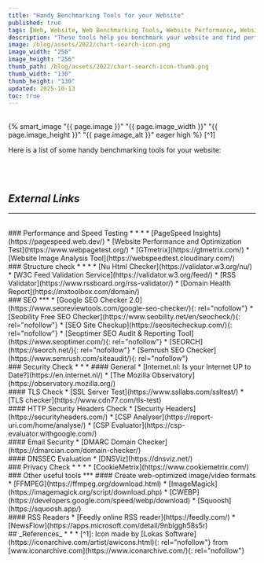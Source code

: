 ```yaml
---
title: "Handy Benchmarking Tools for your Website"
published: true
tags: [Web, Website, Web Benchmarking Tools, Website Performance, Website Security, DNSSEC, TLS, HTTP Headers, Security Headers]
description: "These tools help you benchmark your website and find performance and technical issues."
image: /blog/assets/2022/chart-search-icon.png
image_width: "256"
image_height: "256"
thumb_path: /blog/assets/2022/chart-search-icon-thumb.png
thumb_width: "130"
thumb_height: "130"
updated: 2025-10-13
toc: true
---
```


<br>
{% smart_image "{{ page.image }}" "{{ page.image_width }}" "{{ page.image_height }}" "{{ page.image_alt }}" eager high %}
[^1]
<br>

Here is a list of some handy benchmarking tools for your website:

<br>

<!--TOC-->

<br>

## _External Links_
* * *
<br>
### Performance and Speed Testing
* * *
* [PageSpeed Insights](https://pagespeed.web.dev/)
* [Website Performance and Optimization Test](https://www.webpagetest.org/)
* [GTmetrix](https://gtmetrix.com/)
* [Website Image Analysis Tool](https://webspeedtest.cloudinary.com/)

<br>
### Structure check
* * *
* [Nu Html Checker](https://validator.w3.org/nu/)
* [W3C Feed Validation Service](https://validator.w3.org/feed/)
* [RSS Validator](https://www.rssboard.org/rss-validator/)
* [Domain Health Report](https://mxtoolbox.com/domain/)

<br>
### SEO
***
* [Google SEO Checker 2.0](https://www.seoreviewtools.com/google-seo-checker/){: rel="nofollow"}
* [Seobility Free SEO Checker](https://www.seobility.net/en/seocheck/){: rel="nofollow"}
* [SEO Site Checkup](https://seositecheckup.com/){: rel="nofollow"}
* [Seoptimer SEO Audit & Reporting Tool](https://www.seoptimer.com/){: rel="nofollow"}
* [SEORCH](https://seorch.net/){: rel="nofollow"}
* [Semrush SEO Checker](https://www.semrush.com/siteaudit/){: rel="nofollow"}

<br>
### Security Check
* * *
#### General
* [Internet.nl: Is your Internet UP to Date?](https://en.internet.nl/)
* [The Mozilla Observatory](https://observatory.mozilla.org/)

<br>
#### TLS Check
* [SSL Server Test](https://www.ssllabs.com/ssltest/)
* [TLS checker](https://www.cdn77.com/tls-test)

<br>
#### HTTP Security Headers Check
* [Security Headers](https://securityheaders.com/)
* [CSP Analyser](https://report-uri.com/home/analyse/)
* [CSP Evaluator](https://csp-evaluator.withgoogle.com/)

<br>
#### Email Security
* [DMARC Domain Checker](https://dmarcian.com/domain-checker/)

<br>
#### DNSSEC Evaluation
* [DNSViz](https://dnsviz.net/)

<br>
### Privacy Check
* * *
* [CookieMetrix](https://www.cookiemetrix.com/)

<br>
### Other useful tools
***
#### Create web-optimized image/video formats
* [FFMPEG](https://ffmpeg.org/download.html)
* [ImageMagick](https://imagemagick.org/script/download.php)
* [CWEBP](https://developers.google.com/speed/webp/download)
* [Squoosh](https://squoosh.app/)

<br>
#### RSS Readers
* [Feedly online RSS reader](https://feedly.com/)
* [NewsFlow](https://apps.microsoft.com/detail/9nblggh58s5r)

<br>
## _References_
* * *
[^1]: Icon made by [Lokas Software](https://iconarchive.com/artist/awicons.html){: rel="nofollow"} from [www.iconarchive.com](https://www.iconarchive.com/){: rel="nofollow"}
